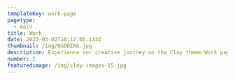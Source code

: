 ```yaml
---
templateKey: work-page
pagetype:
  - main
title: Work
date: 2023-03-02T10:17:05.133Z
thumbnail: /img/NGODING.jpg
description: Experience our creative journey on the Clay theme Work page. Explore our portfolio and witness the artistry behind our projects.
number: 2
featuredimage: /img/clay-images-15.jpg
---
```



